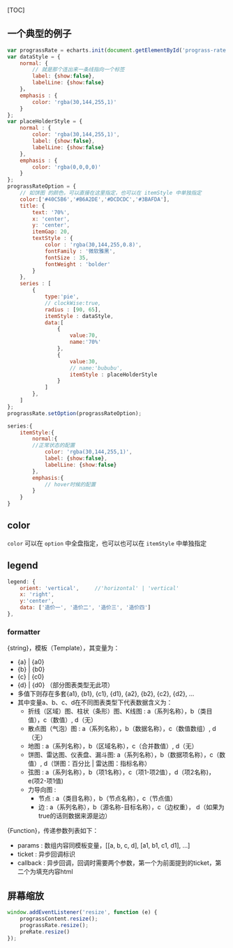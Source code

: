 [TOC]
## 一个典型的例子
```javascript
var prograssRate = echarts.init(document.getElementById('prograss-rate'),theme);
var dataStyle = {
    normal: {
        // 就是那个连出来一条线指向一个标签
        label: {show:false},
        labelLine: {show:false}
    }，
    emphasis : {
        color: 'rgba(30,144,255,1)'
    }
};
var placeHolderStyle = {
    normal : {
        color: 'rgba(30,144,255,1)',
        label: {show:false},
        labelLine: {show:false}
    },
    emphasis : {
        color: 'rgba(0,0,0,0)'
    }
};
prograssRateOption = {
    // 如饼图 的颜色，可以直接在这里指定，也可以在 itemStyle 中单独指定
    color:['#40C5B6','#B6A2DE','#DCDCDC','#3BAFDA'],
    title: {
        text: '70%',
        x: 'center',
        y: 'center',
        itemGap: 20,
        textStyle : {
            color : 'rgba(30,144,255,0.8)',
            fontFamily : '微软雅黑',
            fontSize : 35,
            fontWeight : 'bolder'
        }
    },
    series : [
        {
            type:'pie',
            // clockWise:true,
            radius : [90, 65],
            itemStyle : dataStyle,
            data:[
                {
                    value:70,
                    name:'70%'
                },
                {
                    value:30,
                    // name:'bububu',
                    itemStyle : placeHolderStyle
                }
            ]
        },
    ]
};
prograssRate.setOption(prograssRateOption);
```

```javascript
series:{
    itemStyle:{
        normal:{
        //正常状态的配置
            color: 'rgba(30,144,255,1)',
            label: {show:false},
            labelLine: {show:false}
        },
        emphasis:{
            // hover时候的配置
        }
    }
}
```
## color
`color` 可以在 `option` 中全盘指定，也可以也可以在 `itemStyle` 中单独指定


## legend
```javascript
legend: {
    orient: 'vertical',     //'horizontal' | 'vertical'
    x: 'right',
    y:'center',
    data: ['造价一', '造价二', '造价三', '造价四']
},
```

### formatter

{string}，模板（Template），其变量为：
- {a} | {a0}
- {b} | {b0}
- {c} | {c0}
- {d} | {d0} （部分图表类型无此项）
- 多值下则存在多套{a1}, {b1}, {c1}, {d1}, {a2}, {b2}, {c2}, {d2}, ...
- 其中变量a、b、c、d在不同图表类型下代表数据含义为：
    - 折线（区域）图、柱状（条形）图、K线图 : a（系列名称），b（类目值），c（数值）, d（无）
    - 散点图（气泡）图 : a（系列名称），b（数据名称），c（数值数组）, d（无）
    - 地图 : a（系列名称），b（区域名称），c（合并数值）, d（无）
    - 饼图、雷达图、仪表盘、漏斗图: a（系列名称），b（数据项名称），c（数值）, d（饼图：百分比 | 雷达图：指标名称）
    - 弦图 : a（系列名称），b（项1名称），c（项1-项2值），d（项2名称)， e(项2-项1值)
    - 力导向图 :
        - 节点 : a（类目名称），b（节点名称），c（节点值）
        - 边 : a（系列名称），b（源名称-目标名称），c（边权重）， d（如果为true的话则数据来源是边）

{Function}，传递参数列表如下：
- <Array> params : 数组内容同模板变量，[[a, b, c, d], [a1, b1, c1, d1], ...]
- <String> ticket : 异步回调标识
- <Function> callback : 异步回调，回调时需要两个参数，第一个为前面提到的ticket，第二个为填充内容html




## 屏幕缩放

```js
window.addEventListener('resize', function (e) {
    prograssContent.resize();
    prograssRate.resize();
    preRate.resize()
});
```